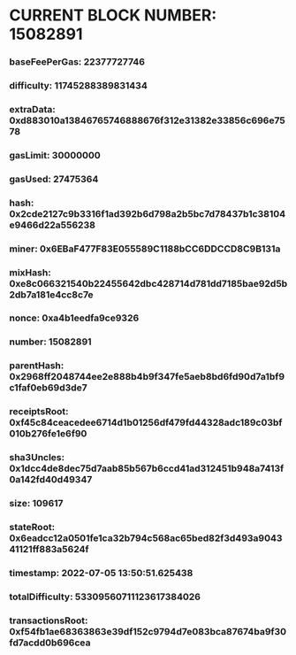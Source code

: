 # CURRENT BLOCK NUMBER: 15082891

### baseFeePerGas: 22377727746
### difficulty: 11745288389831434
### extraData: 0xd883010a13846765746888676f312e31382e33856c696e7578
### gasLimit: 30000000
### gasUsed: 27475364
### hash: 0x2cde2127c9b3316f1ad392b6d798a2b5bc7d78437b1c38104e9466d22a556238
### miner: 0x6EBaF477F83E055589C1188bCC6DDCCD8C9B131a
### mixHash: 0xe8c066321540b22455642dbc428714d781dd7185bae92d5b2db7a181e4cc8c7e
### nonce: 0xa4b1eedfa9ce9326
### number: 15082891
### parentHash: 0x2968ff2048744ee2e888b4b9f347fe5aeb8bd6fd90d7a1bf9c1faf0eb69d3de7
### receiptsRoot: 0xf45c84ceacedee6714d1b01256df479fd44328adc189c03bf010b276fe1e6f90
### sha3Uncles: 0x1dcc4de8dec75d7aab85b567b6ccd41ad312451b948a7413f0a142fd40d49347
### size: 109617
### stateRoot: 0x6eadcc12a0501fe1ca32b794c568ac65bed82f3d493a904341121ff883a5624f
### timestamp: 2022-07-05 13:50:51.625438
### totalDifficulty: 53309560711123617384026
### transactionsRoot: 0xf54fb1ae68363863e39df152c9794d7e083bca87674ba9f30fd7acdd0b696cea
